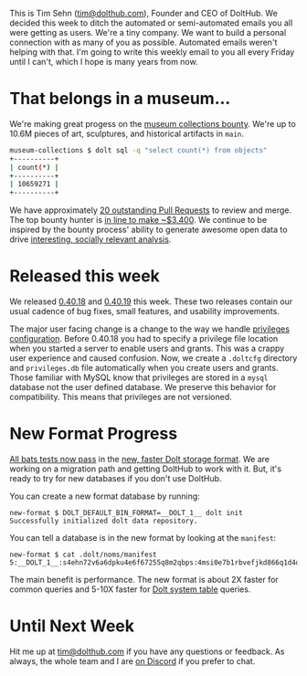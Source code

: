 This is Tim Sehn (tim@dolthub.com), Founder and CEO of DoltHub. We decided this week to ditch the automated or semi-automated emails you all were getting as users. We're a tiny company. We want to build a personal connection with as many of you as possible. Automated emails weren't helping with that. I'm going to write this weekly email to you all every Friday until I can't, which I hope is many years from now.

# That belongs in a museum...

We're making great progess on the [museum collections bounty](https://www.dolthub.com/repositories/dolthub/museum-collections). We're up to 10.6M pieces of art, sculptures, and historical artifacts in `main`.

```bash
museum-collections $ dolt sql -q "select count(*) from objects"
+----------+
| count(*) |
+----------+
| 10659271 |
+----------+
```

We have approximately [20 outstanding Pull Requests](https://www.dolthub.com/repositories/dolthub/museum-collections/pulls) to review and merge. The top bounty hunter is [in line to make ~$3,400](https://www.dolthub.com/repositories/dolthub/museum-collections/bounties/880c0d21-c334-4417-bc18-8be7bddfb062/scoreboard). We continue to be inspired by the bounty process' ability to generate awesome open data to drive [interesting, socially relevant analysis](https://www.dolthub.com/blog/2022-07-01-hospitals-compliance/).

# Released this week

We released [0.40.18](https://github.com/dolthub/dolt/releases/tag/v0.40.18) and [0.40.19](https://github.com/dolthub/dolt/releases/tag/v0.40.19) this week. These two releases contain our usual cadence of bug fixes, small features, and usability improvements.

The major user facing change is a change to the way we handle [privileges configuration](https://docs.dolthub.com/sql-reference/server/access-management). Before 0.40.18 you had to specify a privilege file location when you started a server to enable users and grants. This was a crappy user experience and caused confusion. Now, we create a `.doltcfg` directory and `privileges.db` file automatically when you create users and grants. Those familiar with MySQL know that privileges are stored in a `mysql` database not the user defined database. We preserve this behavior for compatibility. This means that privileges are not versioned. 

# New Format Progress

[All bats tests now pass](https://www.dolthub.com/blog/2022-07-20-chasing-bats/) in the [new, faster Dolt storage format](https://www.dolthub.com/blog/2022-05-20-new-format-alpha/). We are working on a migration path and getting DoltHub to work with it. But, it's ready to try for new databases if you don't use DoltHub. 

You can create a new format database by running:

```
new-format $ DOLT_DEFAULT_BIN_FORMAT=__DOLT_1__ dolt init
Successfully initialized dolt data repository.
```

You can tell a database is in the new format by looking at the `manifest`:

```
new-format $ cat .dolt/noms/manifest 
5:__DOLT_1__:s4ehn72v6a6dpku4e6f67255q8m2qbps:4msi0e7b1rbvefjkd866q1d4dudlklvg:00000000000000000000000000000000:5dlu9rq6h4ojbl2s4kelg9dm9951pj2b:3:k1r7p5rihlpb93r17nanqkdfurqhoiv8:2:bv7v6se90jltqq1vs6lichq4lqj1lv74:4
```

The main benefit is performance. The new format is about 2X faster for common queries and 5-10X faster for [Dolt system table](https://docs.dolthub.com/sql-reference/version-control/dolt-system-tables) queries.

# Until Next Week

Hit me up at tim@dolthub.com if you have any questions or feedback. As always, the whole team and I are [on Discord](https://discord.com/invite/RFwfYpu) if you prefer to chat.